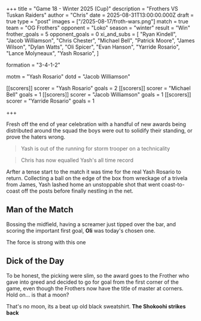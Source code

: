+++ 
title = "Game 18 - Winter 2025 (Cup)"
description = "Frothers VS Tuskan Raiders"
author = "Chris"
date = 2025-08-31T13:00:00.000Z
draft = true
type = "post"
images = ["/2025-08-17/froth-wars.png"]
match = true
team = "OG Frothers"
opponent = "Loko"
season = "winter"
result = "Win"
frother_goals = 5
opponent_goals = 0
xi_and_subs = [
    "Ryan Kindell",
    "Jacob Williamson",
    "Chris Chester",
    "Michael Bell",
    "Patrick Moore",
    "James Wilson",
    "Dylan Watts",
    "Oli Spicer",
    "Evan Hanson",
    "Yarride Rosario",
    "Lance Molyneaux",
    "Yash Rosario",
]

formation = "3-4-1-2"

motm = "Yash Rosario"
dotd = "Jacob Williamson"


[[scorers]]
 scorer = "Yash Rosario"
 goals = 2
[[scorers]]
 scorer = "Michael Bell"
 goals = 1
 [[scorers]]
 scorer = "Jacob Williamson"
 goals = 1
[[scorers]]
 scorer = "Yarride Rosario"
 goals = 1

+++

Fresh off the end of year celebration with a handful of new awards being distributed around the squad the boys were out to solidify their standing, or prove the haters wrong.

> Yash is out of the running for storm trooper on a technicality

> Chris has now equalled Yash's all time record

Arfter a tense start to the match it was time for the real Yash Rosario to return. Collecting a ball on the edge of the box from wreckage of a trivela from James, Yash lashed home an unstoppable shot that went coast-to-coast off the posts before finally nestling in the net.

## Man of the Match
Bossing the midfield, having a screamer just tipped over the bar, and scoring the important first goal, **Oli** was today's chosen one.

The force is strong with this one

## Dick of the Day
To be honest, the picking were slim, so the award goes to the Frother who gave into greed and decided to go for goal from the first corner of the game, even though the Frothers now have the title of master at corners. Hold on... is that a moon?

That's no moon, its a beat up old black sweatshirt. **The Shokoohi strikes back**